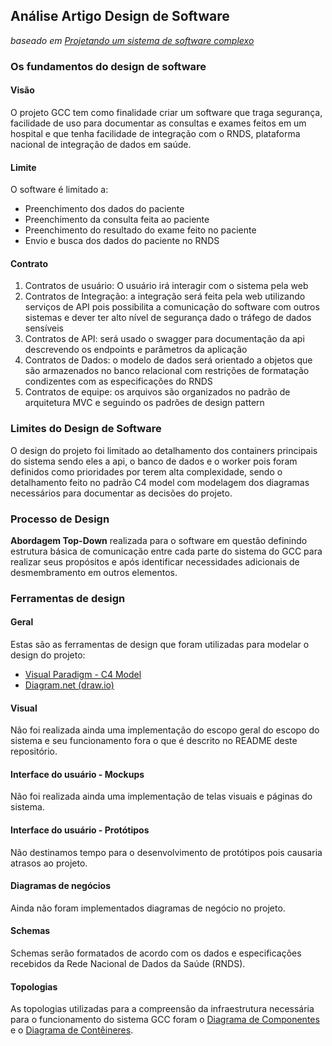 ## Análise Artigo Design de Software
_baseado em [Projetando um sistema de software complexo](https://betterprogramming.pub/designing-a-complex-software-system-720897671b6a)_

### Os fundamentos do design de software
#### Visão
O projeto GCC tem como finalidade criar um software que traga segurança, facilidade de uso para documentar as consultas e exames feitos em um hospital e que tenha facilidade de integração com o RNDS, plataforma nacional de integração de dados em saúde.
#### Limite
O software é limitado a:
* Preenchimento dos dados do paciente
* Preenchimento da consulta feita ao paciente
* Preenchimento do resultado do exame feito no paciente
* Envio e busca dos dados do paciente no RNDS
#### Contrato
1. Contratos de usuário: O usuário irá interagir com o sistema pela web
2. Contratos de Integração: a integração será feita pela web utilizando serviços de API pois possibilita a comunicação do software com outros sistemas e dever ter alto nível de segurança dado o tráfego de dados sensíveis
3. Contratos de API: será usado o swagger para documentação da api descrevendo os endpoints e parâmetros da aplicação
4. Contratos de Dados: o modelo de dados será orientado a objetos que são armazenados no banco relacional com restrições de formatação condizentes com as especificações do RNDS 
5. Contratos de equipe: os arquivos são organizados no padrão de arquitetura MVC e seguindo os padrões de design pattern

### Limites do Design de Software
O design do projeto foi limitado ao detalhamento dos containers principais do sistema sendo eles a api, o banco de dados e o worker pois foram definidos como prioridades por terem alta complexidade, sendo o detalhamento feito no padrão C4 model com modelagem dos diagramas necessários para documentar as decisões do projeto.

### Processo de Design
__Abordagem Top-Down__ realizada para o software em questão definindo estrutura básica de comunicação entre cada parte do sistema do GCC para realizar seus propósitos e após identificar necessidades adicionais de desmembramento em outros elementos.
### Ferramentas de design
#### Geral
Estas são as ferramentas de design que foram utilizadas para modelar o design do projeto:
* [Visual Paradigm - C4 Model](https://online.visual-paradigm.com/pt/diagrams/features/c4-model-tool/)
* [Diagram.net (draw.io)](diagram.net)
#### Visual
Não foi realizada ainda uma implementação do escopo geral do escopo do sistema e seu funcionamento fora o que é descrito no README deste repositório.
#### Interface do usuário - __Mockups__
Não foi realizada ainda uma implementação de telas visuais e páginas do sistema.
#### Interface do usuário - __Protótipos__
Não destinamos tempo para o desenvolvimento de protótipos pois causaria atrasos ao projeto.
#### Diagramas de negócios
Ainda não foram implementados diagramas de negócio no projeto.
#### Schemas
Schemas serão formatados de acordo com os dados e especificações recebidos da Rede Nacional de Dados da Saúde (RNDS).
#### Topologias
As topologias utilizadas para a compreensão da infraestrutura necessária para o funcionamento do sistema GCC foram o [Diagrama de Componentes](https://github.com/MateusSilver/designSoftware2022-2/blob/main/documentacao/componente.md) e o [Diagrama de Contêineres](https://github.com/MateusSilver/designSoftware2022-2/blob/main/documentacao/container.md).


